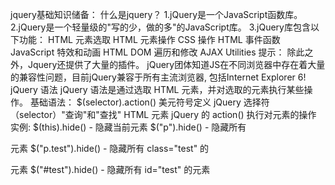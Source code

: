 jquery基础知识储备：
    什么是jquery？
        1.jQuery是一个JavaScript函数库。
        2.jQuery是一个轻量级的"写的少，做的多"的JavaScript库。
        3.jQuery库包含以下功能：
            HTML 元素选取
            HTML 元素操作
            CSS 操作
            HTML 事件函数
            JavaScript 特效和动画
            HTML DOM 遍历和修改
            AJAX
            Utilities
    提示： 除此之外，Jquery还提供了大量的插件。
        jQuery团体知道JS在不同浏览器中存在着大量的兼容性问题，目前jQuery兼容于所有主流浏览器, 包括Internet Explorer 6!
    jQuery 语法
        jQuery 语法是通过选取 HTML 元素，并对选取的元素执行某些操作。
        基础语法： $(selector).action()
        美元符号定义 jQuery
        选择符（selector）"查询"和"查找" HTML 元素
        jQuery 的 action() 执行对元素的操作
        实例:
        $(this).hide() - 隐藏当前元素
        $("p").hide() - 隐藏所有 <p> 元素
        $("p.test").hide() - 隐藏所有 class="test" 的 <p> 元素
        $("#test").hide() - 隐藏所有 id="test" 的元素